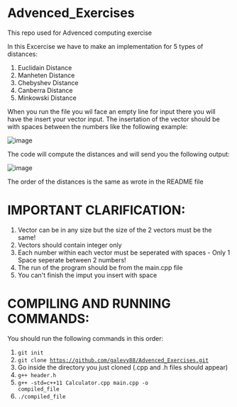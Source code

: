 # Advenced_Exercises
This repo used for Advenced computing exercise

In this Excercise we have to make an implementation for 5 types of distances:
1. Euclidain Distance
2. Manheten Distance
3. Chebyshev Distance
4. Canberra Distance
5. Minkowski Distance

When you run the file you wil face an empty line for input there you will have the insert your vector input.
The insertation of the vector should be with spaces between the numbers like the following example:

![image](https://user-images.githubusercontent.com/91119719/201958054-2de873be-650b-4dc6-bfd8-021ca4f2b302.png)

The code will compute the distances and will send you the following output:

![image](https://user-images.githubusercontent.com/91119719/201958265-cec098fa-9058-45bb-9dee-12a4814f9911.png)

The order of the distances is the same as wrote in the README file

# IMPORTANT CLARIFICATION:
1. Vector can be in any size but the size of the 2 vectors must be the same!
2. Vectors should contain integer only
3. Each number within each vector must be seperated with spaces - Only 1 Space seperate between 2 numbers!
4. The run of the program should be from the main.cpp file
5. You can't finish the imput you insert with space


# COMPILING AND RUNNING COMMANDS:
You should run the following commands in this order:
1. <code>git init</code>
2. <code>git clone https://github.com/galevy88/Advenced_Exercises.git</code>
3. Go inside the directory you just cloned (.cpp and .h files should appear)
4. <code>g++ header.h</code>
5. <code>g++ -std=c++11 Calculator.cpp main.cpp -o compiled_file</code>
6. <code>./compiled_file</code>
